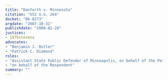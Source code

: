 ```yaml
---
title: "Danforth v. Minnesota"
citation: "552 U.S. 264"
docket: "06-8273"
argdate: "2007-10-31"
publishdate: "2008-02-20"
justices:
- 1975stevens
advocates:
- "Benjamin J. Butler"
- "Patrick C. Diamond"
roles:
- "Assistant State Public Defender of Minneapolis, on behalf of the Petitioner"
- "on behalf of the Respondent"
summary: ""
---
```


